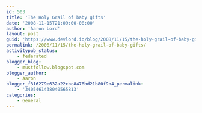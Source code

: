 ```yaml
---
id: 503
title: 'The Holy Grail of baby gifts'
date: '2008-11-15T21:09:00-08:00'
author: 'Aaron Lord'
layout: post
guid: 'https://www.devlord.io/blog/2008/11/15/the-holy-grail-of-baby-gifts/'
permalink: /2008/11/15/the-holy-grail-of-baby-gifts/
activitypub_status:
    - federated
blogger_blog:
    - mustfollow.blogspot.com
blogger_author:
    - Aaron
blogger_f316279e632a22cbc8478bd21b80f9b4_permalink:
    - '3405461438040565813'
categories:
    - General
---
```


<p class="mobile-photo"><a href="/blog/wp-content/uploads/2011/10/photo-706156.jpg"><img src="/blog/wp-content/uploads/2011/10/photo-706156.jpg?w=225" border="0" alt="" /></a></p><div class="blogger-post-footer"><img width='1' height='1' src='' alt='' /></div>